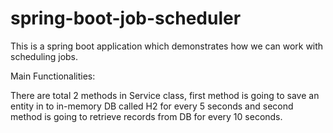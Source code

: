 # spring-boot-job-scheduler
This is a spring boot application which demonstrates how we can work with scheduling jobs.

Main Functionalities:

There are total 2 methods in Service class, first method is going to save an entity in to in-memory DB called H2 for every 5 seconds and second method is going to retrieve records from DB for every 10 seconds.
